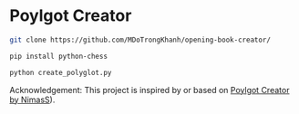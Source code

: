 # Poylgot Creator
```bash
git clone https://github.com/MDoTrongKhanh/opening-book-creator/
```
```bash
pip install python-chess
```
```bash
python create_polyglot.py
```
 

Acknowledgement: This project is inspired by or based on [Poylgot Creator by NimasS](https://github.com/thesuperdabc/Polyglot-Creator)).
